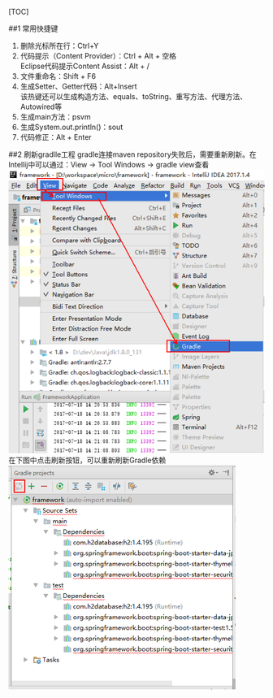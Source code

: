 [TOC]

##1 常用快捷键
1. 删除光标所在行：Ctrl+Y  
2. 代码提示（Content Provider）：Ctrl + Alt + 空格  
Eclipse代码提示Content Assist：Alt + /
3. 文件重命名：Shift + F6
4. 生成Setter、Getter代码：Alt+Insert  
该热键还可以生成构造方法、equals、toString、重写方法、代理方法、Autowired等  
5. 生成main方法：psvm
6. 生成System.out.println()：sout
7. 代码修正：Alt + Enter

##2 刷新gradlle工程
gradle连接maven repository失败后，需要重新刷新。在Intellij中可以通过：View → Tool Windows → gradle view查看  
![](img/001.png)  
在下图中点击刷新按钮，可以重新刷新Gradle依赖  
![](img/002.png)  
